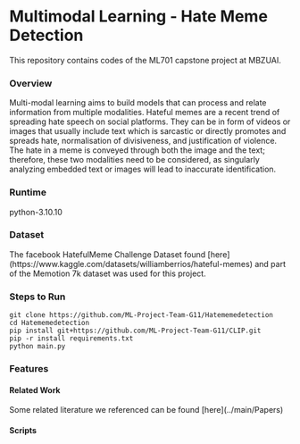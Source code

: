 # Multimodal Learning - Hate Meme Detection
This repository contains codes of the ML701 capstone project at MBZUAI. 


### Overview
<p>
  Multi-modal learning aims to build models that can process and relate information from multiple modalities. Hateful memes are a recent trend of spreading hate speech on social platforms. They can be in form of videos or images that usually include text which is sarcastic or directly promotes and spreads hate, normalisation of divisiveness, and justification of violence. The hate in a meme is conveyed through both the image and the text; therefore, these two modalities need to be considered, as singularly analyzing embedded text or images will lead to inaccurate identification.
</p>


### Runtime
python-3.10.10


### Dataset

<p> The facebook HatefulMeme Challenge Dataset found [here](https://www.kaggle.com/datasets/williamberrios/hateful-memes) and part of the Memotion 7k dataset was used for this project.
</p>

### Steps to Run
```
git clone https://github.com/ML-Project-Team-G11/Hatememedetection
cd Hatememedetection
pip install git+https://github.com/ML-Project-Team-G11/CLIP.git
pip -r install requirements.txt
python main.py
```

### Features

#### Related Work

<p>
Some related literature we referenced can be found [here](../main/Papers)
</p>

#### Scripts

